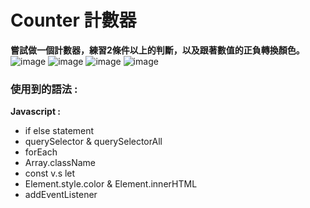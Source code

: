 # Counter 計數器
**嘗試做一個計數器，練習2條件以上的判斷，以及跟著數值的正負轉換顏色。**
![image](https://github.com/TYTforCoding/FrontEnd-Practice/edit/main/2_Counter/demo/1.png?raw=true "Project")
![image](https://github.com/TYTforCoding/FrontEnd-Practice/edit/main/2_Counter/demo/2.png "Increase 1")
![image](https://github.com/TYTforCoding/FrontEnd-Practice/edit/main/2_Counter/demo/5.png "Reset")
![image](https://github.com/TYTforCoding/FrontEnd-Practice/edit/main/2_Counter/demo/4.png "Decrease -1")

### 使用到的語法 : 
**Javascript :**
  * if else statement
  * querySelector & querySelectorAll
  * forEach
  * Array.className
  * const v.s let
  * Element.style.color & Element.innerHTML
  * addEventListener

